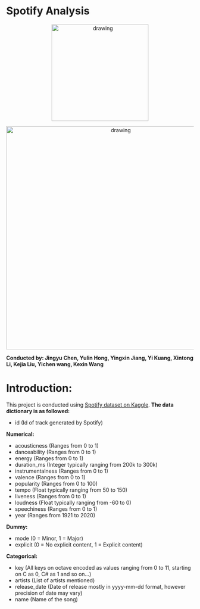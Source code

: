 # Spotify Analysis
<p align="center">
  <img src="https://github.com/jingyuc9988/Spotify_Analysis/blob/master/Image/Spotify_Logo_RGB_Green.png" alt="drawing" width="260"/>
<p align="center">
<p align="center">
  <img src="https://github.com/jingyuc9988/Spotify_Analysis/blob/master/Image/images.png" alt="drawing" width="600"/>
<p align="center">   
</p>

**Conducted by: Jingyu Chen, Yulin Hong, Yingxin Jiang, Yi Kuang, Xintong Li, Kejia Liu, Yichen wang, Kexin Wang**

# Introduction:
This project is conducted using [Spotify dataset on Kaggle](https://www.kaggle.com/ektanegi/spotifydata-19212020). 
**The data dictionary is as followed:**
- id (Id of track generated by Spotify)

**Numerical:**
- acousticness (Ranges from 0 to 1)
- danceability (Ranges from 0 to 1)
- energy (Ranges from 0 to 1)
- duration_ms (Integer typically ranging from 200k to 300k)
- instrumentalness (Ranges from 0 to 1)
- valence (Ranges from 0 to 1)
- popularity (Ranges from 0 to 100)
- tempo (Float typically ranging from 50 to 150)
- liveness (Ranges from 0 to 1)
- loudness (Float typically ranging from -60 to 0)
- speechiness (Ranges from 0 to 1)
- year (Ranges from 1921 to 2020)

**Dummy:**
- mode (0 = Minor, 1 = Major)
- explicit (0 = No explicit content, 1 = Explicit content)

**Categorical:**
- key (All keys on octave encoded as values ranging from 0 to 11, starting on C as 0, C# as 1 and so on…)
- artists (List of artists mentioned)
- release_date (Date of release mostly in yyyy-mm-dd format, however precision of date may vary)
- name (Name of the song)


